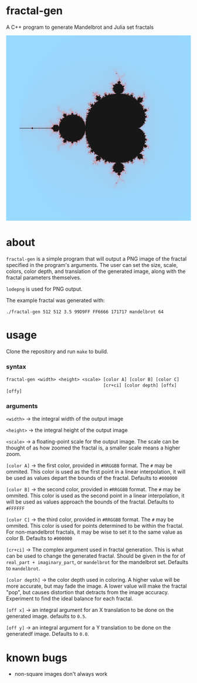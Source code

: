 # fractal-gen
A C++ program to generate Mandelbrot and Julia set fractals

![](image/fractal.jpg)

# about

`fractal-gen` is a simple program that will output a PNG image of the
fractal specified in the program's arguments. The user can set the size,
scale, colors, color depth, and translation of the generated image, along
with the fractal parameters themselves.

`lodepng` is used for PNG output.

The example fractal was generated with:

```
./fractal-gen 512 512 3.5 99D9FF FF6666 171717 mandelbrot 64
```

# usage

Clone the repository and run `make` to build.

### syntax

```
fractal-gen <width> <height> <scale> [color A] [color B] [color C]
                                     [cr+ci] [color depth] [offx] [offy]
```

### arguments

`<width>`  -> the integral width of the output image

`<height>` -> the integral height of the output image

`<scale>`  -> a floating-point scale for the output image. The scale can
              be thought of as how zoomed the fractal is, a smaller scale
              means a higher zoom.

`[color A]` -> the first color, provided in `#RRGGBB` format. The `#` may
               be ommited. This color is used as the first point in a
               linear interpolation, it will be used as values depart
               the bounds of the fractal. Defaults to `#000000`

`[color B]` -> the second color, provided in `#RRGGBB` format. The `#` may
               be ommited. This color is used as the second point in a
               linear interpolation, it will be used as values approach
               the bounds of the fractal. Defaults to `#FFFFFF`

`[color C]` -> the third color, provided in `#RRGGBB` format. The `#` may
               be ommited. This color is used for points determined to
               be within the fractal. For non-mandelbrot fractals, it
               may be wise to set it to the same value as color B.
               Defaults to `#000000`

`[cr+ci]`   -> The complex argument used in fractal generation. This is
               what can be used to change the generated fractal. Should
               be given in the for of `real_part + imaginary_part`, or
               `mandelbrot` for the mandelbrot set. Defaults to
               `mandelbrot`.

`[color depth]` -> the color depth used in coloring. A higher value will
                  be more accurate, but may fade the image. A lower value
                  will make the fractal "pop", but causes distortion that
                  detracts from the image accuracy. Experiment to find
                  the ideal balance for each fractal.

`[off x]` -> an integral argument for an X translation to be done on
             the generated image. defaults to `0.5`.

`[off y]` -> an integral argument for a Y translation to be done on the
             generatedf image. Defaults to `0.0`.

# known bugs

* non-square images don't always work


